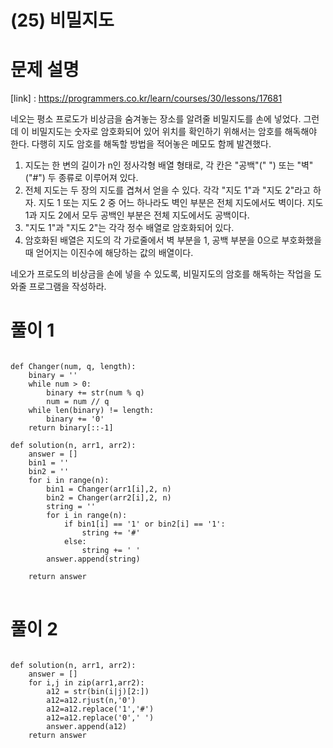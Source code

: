 # (25) 비밀지도
# 문제 설명
[link] : https://programmers.co.kr/learn/courses/30/lessons/17681

네오는 평소 프로도가 비상금을 숨겨놓는 장소를 알려줄 비밀지도를 손에 넣었다. 그런데 이 비밀지도는 숫자로 암호화되어 있어 위치를 확인하기 위해서는 암호를 해독해야 한다. 다행히 지도 암호를 해독할 방법을 적어놓은 메모도 함께 발견했다.

1. 지도는 한 변의 길이가 n인 정사각형 배열 형태로, 각 칸은 "공백"(" ") 또는 "벽"("#") 두 종류로 이루어져 있다.
2. 전체 지도는 두 장의 지도를 겹쳐서 얻을 수 있다. 각각 "지도 1"과 "지도 2"라고 하자. 지도 1 또는 지도 2 중 어느 하나라도 벽인 부분은 전체 지도에서도 벽이다. 지도 1과 지도 2에서 모두 공백인 부분은 전체 지도에서도 공백이다.
3. "지도 1"과 "지도 2"는 각각 정수 배열로 암호화되어 있다.
4. 암호화된 배열은 지도의 각 가로줄에서 벽 부분을 1, 공백 부분을 0으로 부호화했을 때 얻어지는 이진수에 해당하는 값의 배열이다.

네오가 프로도의 비상금을 손에 넣을 수 있도록, 비밀지도의 암호를 해독하는 작업을 도와줄 프로그램을 작성하라.
# 풀이 1
<pre>
<code>
def Changer(num, q, length):
    binary = ''
    while num > 0:
        binary += str(num % q)
        num = num // q
    while len(binary) != length:
        binary += '0'
    return binary[::-1]

def solution(n, arr1, arr2):
    answer = []
    bin1 = ''
    bin2 = ''
    for i in range(n):
        bin1 = Changer(arr1[i],2, n)
        bin2 = Changer(arr2[i],2, n)
        string = ''
        for i in range(n):
            if bin1[i] == '1' or bin2[i] == '1':
                string += '#'
            else:
                string += ' '
        answer.append(string)
        
    return answer
</code>
</pre>
# 풀이 2
<pre>
<code>
def solution(n, arr1, arr2):
    answer = []
    for i,j in zip(arr1,arr2):
        a12 = str(bin(i|j)[2:])
        a12=a12.rjust(n,'0')
        a12=a12.replace('1','#')
        a12=a12.replace('0',' ')
        answer.append(a12)
    return answer
</code>
</pre>